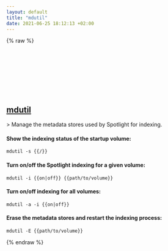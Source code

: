 ```yaml
---
layout: default
title: "mdutil"
date: 2021-06-25 18:12:13 +02:00
---
```

{% raw %}
<h2 id="mdutil">
  <a href="/en/osx/mdutil.html">mdutil</a> <a href="#mdutil"><svg class="icon">
    <use href="/assets/images/unicode_sprite.svg#link" />
  </svg></a>
</h2>
> Manage the metadata stores used by Spotlight for indexing.

#### Show the indexing status of the startup volume:
```shell
mdutil -s {{/}}
```
#### Turn on/off the Spotlight indexing for a given volume:
```shell
mdutil -i {{on|off}} {{path/to/volume}}
```
#### Turn on/off indexing for all volumes:
```shell
mdutil -a -i {{on|off}}
```
#### Erase the metadata stores and restart the indexing process:
```shell
mdutil -E {{path/to/volume}}
```
{% endraw %}
